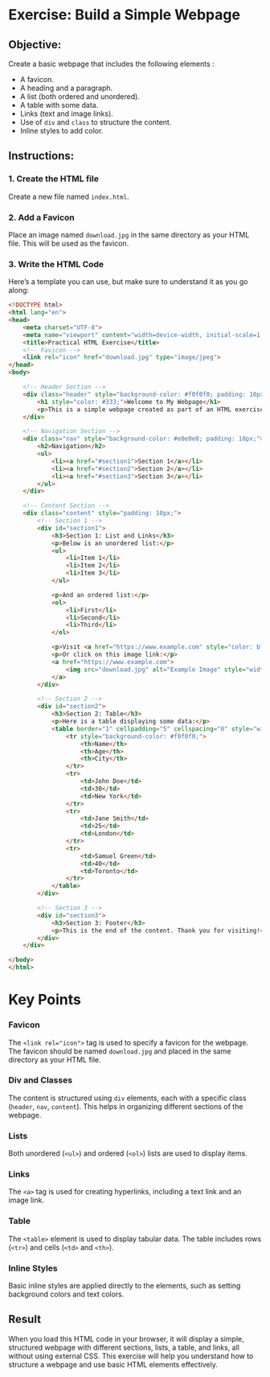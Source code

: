# Exercise: Build a Simple Webpage

## Objective:
Create a basic webpage that includes the following elements :

- A favicon.
- A heading and a paragraph.
- A list (both ordered and unordered).
- A table with some data.
- Links (text and image links).
- Use of `div` and `class` to structure the content.
- Inline styles to add color.

## Instructions:

### 1. Create the HTML file
Create a new file named `index.html`.

### 2. Add a Favicon
Place an image named `download.jpg` in the same directory as your HTML file. This will be used as the favicon.

### 3. Write the HTML Code

Here’s a template you can use, but make sure to understand it as you go along:

```html
<!DOCTYPE html>
<html lang="en">
<head>
    <meta charset="UTF-8">
    <meta name="viewport" content="width=device-width, initial-scale=1.0">
    <title>Practical HTML Exercise</title>
    <!-- Favicon -->
    <link rel="icon" href="download.jpg" type="image/jpeg">
</head>
<body>

    <!-- Header Section -->
    <div class="header" style="background-color: #f0f0f0; padding: 10px;">
        <h1 style="color: #333;">Welcome to My Webpage</h1>
        <p>This is a simple webpage created as part of an HTML exercise.</p>
    </div>

    <!-- Navigation Section -->
    <div class="nav" style="background-color: #e0e0e0; padding: 10px;">
        <h2>Navigation</h2>
        <ul>
            <li><a href="#section1">Section 1</a></li>
            <li><a href="#section2">Section 2</a></li>
            <li><a href="#section3">Section 3</a></li>
        </ul>
    </div>

    <!-- Content Section -->
    <div class="content" style="padding: 10px;">
        <!-- Section 1 -->
        <div id="section1">
            <h3>Section 1: List and Links</h3>
            <p>Below is an unordered list:</p>
            <ul>
                <li>Item 1</li>
                <li>Item 2</li>
                <li>Item 3</li>
            </ul>

            <p>And an ordered list:</p>
            <ol>
                <li>First</li>
                <li>Second</li>
                <li>Third</li>
            </ol>

            <p>Visit <a href="https://www.example.com" style="color: blue;">Example Website</a> for more information.</p>
            <p>Or click on this image link:</p>
            <a href="https://www.example.com">
                <img src="download.jpg" alt="Example Image" style="width: 150px;">
            </a>
        </div>

        <!-- Section 2 -->
        <div id="section2">
            <h3>Section 2: Table</h3>
            <p>Here is a table displaying some data:</p>
            <table border="1" cellpadding="5" cellspacing="0" style="width: 100%; border-collapse: collapse;">
                <tr style="background-color: #f0f0f0;">
                    <th>Name</th>
                    <th>Age</th>
                    <th>City</th>
                </tr>
                <tr>
                    <td>John Doe</td>
                    <td>30</td>
                    <td>New York</td>
                </tr>
                <tr>
                    <td>Jane Smith</td>
                    <td>25</td>
                    <td>London</td>
                </tr>
                <tr>
                    <td>Samuel Green</td>
                    <td>40</td>
                    <td>Toronto</td>
                </tr>
            </table>
        </div>

        <!-- Section 3 -->
        <div id="section3">
            <h3>Section 3: Footer</h3>
            <p>This is the end of the content. Thank you for visiting!</p>
        </div>
    </div>

</body>
</html>
```
# Key Points

### Favicon
The `<link rel="icon">` tag is used to specify a favicon for the webpage. The favicon should be named `download.jpg` and placed in the same directory as your HTML file.

### Div and Classes
The content is structured using `div` elements, each with a specific class (`header`, `nav`, `content`). This helps in organizing different sections of the webpage.

### Lists
Both unordered (`<ul>`) and ordered (`<ol>`) lists are used to display items.

### Links
The `<a>` tag is used for creating hyperlinks, including a text link and an image link.

### Table
The `<table>` element is used to display tabular data. The table includes rows (`<tr>`) and cells (`<td>` and `<th>`).

### Inline Styles
Basic inline styles are applied directly to the elements, such as setting background colors and text colors.

## Result
When you load this HTML code in your browser, it will display a simple, structured webpage with different sections, lists, a table, and links, all without using external CSS. This exercise will help you understand how to structure a webpage and use basic HTML elements effectively.

